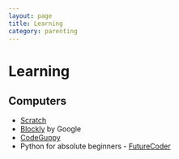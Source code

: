 ```yaml
---
layout: page
title: Learning
category: parenting
---
```


# Learning

## Computers

- [Scratch](https://scratch.mit.edu)
- [Blockly](https://developers.google.com/blockly/) by Google
- [CodeGuppy](https://codeguppy.com/)
- Python for absolute beginners - [FutureCoder](https://github.com/alexmojaki/futurecoder)
